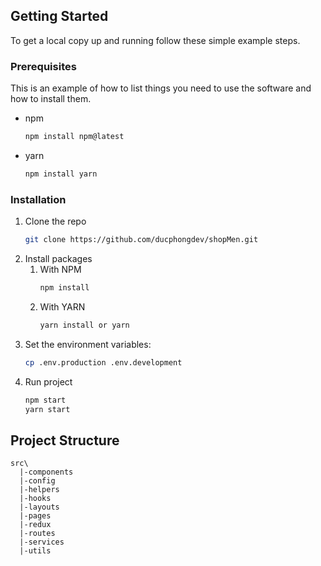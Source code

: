 ## Getting Started

To get a local copy up and running follow these simple example steps.

### Prerequisites

This is an example of how to list things you need to use the software and how to install them.

- npm
  ```sh
  npm install npm@latest
  ```
- yarn
  ```sh
  npm install yarn
  ```

### Installation

1. Clone the repo
   ```sh
   git clone https://github.com/ducphongdev/shopMen.git
   ```
2. Install packages
   1. With NPM
      ```sh
      npm install
      ```
   2. With YARN
      ```sh
      yarn install or yarn
      ```
3. Set the environment variables:
   ```sh
   cp .env.production .env.development
   ```
4. Run project
   ```sh
   npm start
   yarn start
   ```

## Project Structure

```
src\
  |-components
  |-config
  |-helpers
  |-hooks
  |-layouts
  |-pages
  |-redux
  |-routes
  |-services
  |-utils
```
